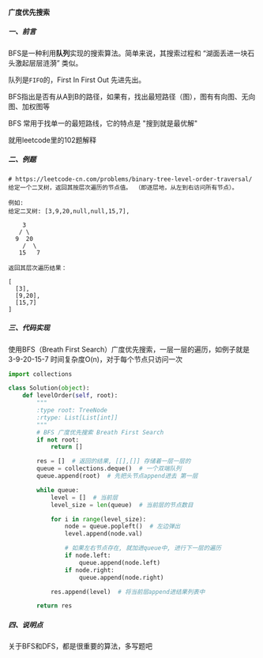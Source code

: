 #### 广度优先搜索

##### 一、前言

BFS是一种利用**队列**实现的搜索算法。简单来说，其搜索过程和 “湖面丢进一块石头激起层层涟漪” 类似。

队列是`FIFO`的，First In First Out 先进先出。

BFS指出是否有从A到B的路径，如果有，找出最短路径（图），图有有向图、无向图、加权图等

BFS 常用于找单一的最短路线，它的特点是 "搜到就是最优解"

就用leetcode里的102题解释



##### 二、例题

```
# https://leetcode-cn.com/problems/binary-tree-level-order-traversal/
给定一个二叉树，返回其按层次遍历的节点值。 （即逐层地，从左到右访问所有节点）。

例如:
给定二叉树: [3,9,20,null,null,15,7],

    3
   / \
  9  20
    /  \
   15   7

返回其层次遍历结果：

[
  [3],
  [9,20],
  [15,7]
]
```



##### 三、代码实现

使用BFS（Breath First Search）广度优先搜索，一层一层的遍历，如例子就是 3-9-20-15-7 时间复杂度O(n)，对于每个节点只访问一次

```python
import collections

class Solution(object):
    def levelOrder(self, root):
        """
        :type root: TreeNode
        :rtype: List[List[int]]
        """
        # BFS 广度优先搜索 Breath First Search
        if not root:
            return []

        res = []  # 返回的结果, [[],[]] 存储着一层一层的
        queue = collections.deque()  # 一个双端队列
        queue.append(root)  # 先把头节点append进去 第一层

        while queue:
            level = []  # 当前层
            level_size = len(queue)  # 当前层的节点数目

            for i in range(level_size):
                node = queue.popleft()  # 左边弹出
                level.append(node.val)

                # 如果左右节点存在, 就加进queue中, 进行下一层的遍历
                if node.left:
                    queue.append(node.left)
                if node.right:
                    queue.append(node.right)

            res.append(level)  # 将当前层append进结果列表中

        return res
```



##### 四、说明点

关于BFS和DFS，都是很重要的算法，多写题吧